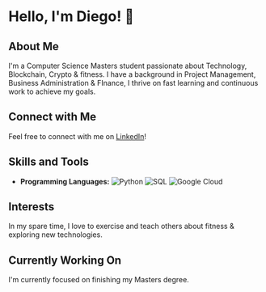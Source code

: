 <!DOCTYPE html>
<html lang="en">

<head>
  <meta charset="UTF-8">
  
</head>

<body>

  <h1>Hello, I'm Diego! 👋</h1>

  <h2>About Me</h2>
  <p>
    I'm a Computer Science Masters student passionate about Technology, Blockchain, Crypto & fitness. I have a background in Project Management, Business Administration & FInance, I thrive on fast learning and continuous work to achieve my goals.
  </p>

 <h2>Connect with Me</h2>
  <p>
    Feel free to connect with me on <a href=https://www.linkedin.com/in/diego-gerlach-38308bb2/>LinkedIn</a>!
  </p>


  <h2>Skills and Tools</h2>
  <ul>
    <li><strong>Programming Languages:</strong> <img src="https://img.shields.io/badge/Python-3776AB?style=for-the-badge&logo=python&logoColor=white" alt="Python">
<img src="https://img.shields.io/badge/SQL-003B57?style=for-the-badge&logo=sql&logoColor=white" alt="SQL">
<img src="https://img.shields.io/badge/Google%20Cloud-4285F4?style=for-the-badge&logo=google-cloud&logoColor=white" alt="Google Cloud">
</li>
  
  </ul>

  <h2>Interests</h2>
  <p>
    In my spare time, I love to exercise and teach others about fitness & exploring new technologies.
  </p>

 

  <h2>Currently Working On</h2>
  <p>
    I'm currently focused on finishing my Masters degree.
  </p>

</body>

</html>
